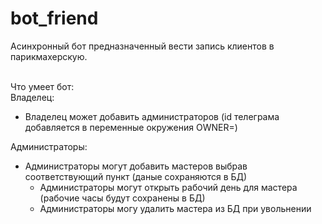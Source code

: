 # bot_friend
Асинхронный бот предназначенный вести запись клиентов в парикмахерскую.

<br/>
Что умеет бот: <br/>
Владелец: <br/>

- Владелец может добавить администраторов (id телеграма добавляется в переменные окружения OWNER=)

Администраторы:
- Администраторы могут добавить мастеров выбрав соответствующий пункт (даные сохраняются в БД)
  * Администраторы могут открыть рабочий день для мастера (рабочие часы будут сохранены в БД)
  * Администраторы могу удалить мастера из БД при увольнении 
